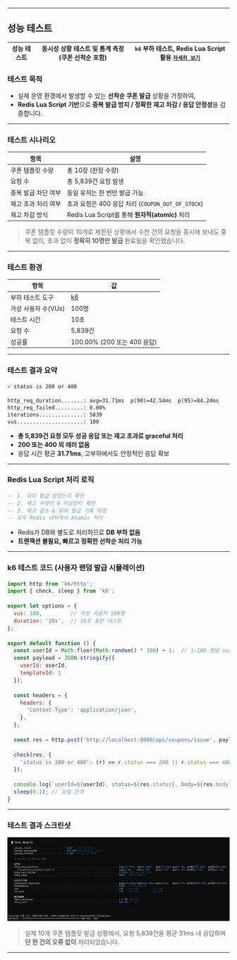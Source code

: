 
---

##  성능 테스트

| **성능 테스트** | 동시성 상황 테스트 및 통계 측정 (쿠폰 선착순 포함) | `k6` 부하 테스트, Redis Lua Script 활용 [`자세히 보기`](성능-테스트#성능-테스트) |
| ---------- | ------------------------------ | ---------------------------------------------------- |

###  테스트 목적

* 실제 운영 환경에서 발생할 수 있는 **선착순 쿠폰 발급** 상황을 가정하여,
* **Redis Lua Script 기반**으로 **중복 발급 방지 / 정확한 재고 차감 / 응답 안정성**을 검증합니다.

---

###  테스트 시나리오

| 항목          | 설명                                       |
| ----------- | ---------------------------------------- |
| 쿠폰 템플릿 수량   | 총 10장 (한정 수량)                            |
| 요청 수        | 총 5,839건 요청 발생                           |
| 중복 발급 차단 여부 | 동일 유저는 한 번만 발급 가능                        |
| 재고 초과 처리 여부 | 초과 요청은 400 응답 처리 (`COUPON_OUT_OF_STOCK`) |
| 재고 차감 방식    | Redis Lua Script를 통해 **원자적(atomic)** 처리  |

>  쿠폰 템플릿 수량이 10개로 제한된 상황에서 수천 건의 요청을 동시에 보내도
> 중복 없이, 초과 없이 **정확히 10명만 발급** 완료됨을 확인했습니다.

---

###  테스트 환경

| 항목            | 값                       |
| ------------- | ----------------------- |
| 부하 테스트 도구     | [k6](https://k6.io/)    |
| 가상 사용자 수(VUs) | 100명                    |
| 테스트 시간        | 10초                     |
| 요청 수          | 5,839건                  |
| 성공률           | 100.00% (200 또는 400 응답) |

---

###  테스트 결과 요약

```
✓ status is 200 or 400

http_req_duration.......: avg=31.71ms  p(90)=42.54ms  p(95)=84.24ms
http_req_failed.........: 0.00%
iterations..............: 5839
vus.....................: 100
```

* **총 5,839건 요청 모두 성공 응답 또는 재고 초과로 graceful 처리**
* **200 또는 400 외 에러 없음**
* 응답 시간 평균 **31.71ms**, 고부하에서도 안정적인 응답 확보

---

###  Redis Lua Script 처리 로직

```lua
-- 1. 이미 발급 받았는지 확인
-- 2. 재고 수량이 0 이상인지 확인
-- 3. 재고 감소 & 유저 발급 기록 저장
-- 모두 Redis 내부에서 Atomic 처리
```

* Redis가 DB와 별도로 처리하므로 **DB 부하 없음**
* **트랜잭션 불필요, 빠르고 정확한 선착순 처리 가능**

---

###  k6 테스트 코드 (사용자 랜덤 발급 시뮬레이션)

```javascript
import http from 'k6/http';
import { check, sleep } from 'k6';

export let options = {
  vus: 100,         // 가상 사용자 100명
  duration: '10s',  // 10초 동안 테스트
};

export default function () {
  const userId = Math.floor(Math.random() * 100) + 1;  // 1~100 랜덤 userId
  const payload = JSON.stringify({
    userId: userId,
    templateId: 1
  });

  const headers = {
    headers: {
      'Content-Type': 'application/json',
    },
  };

  const res = http.post('http://localhost:8080/api/coupons/issue', payload, headers);

  check(res, {
    'status is 200 or 400': (r) => r.status === 200 || r.status === 400,
  });

  console.log(`userId=${userId}, status=${res.status}, body=${res.body}`);
  sleep(0.1); // 요청 간격
}
```

---

###  테스트 결과 스크린샷

<img src="../images/k6-loadtest-example.png" width="800" alt="k6 성능 테스트 결과"/>

> 실제 10개 쿠폰 템플릿 발급 상황에서,
> 요청 5,839건을 평균 31ms 내 응답하며 **단 한 건의 오류 없이** 처리되었습니다.

---
